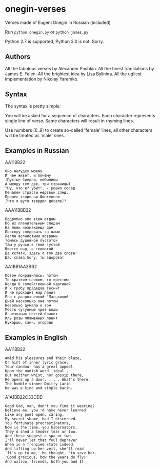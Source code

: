 # onegin-verses
Verses made of Eugeni Onegin in Russian (included)

Run `python onegin.py` or `python james.py`

Python 2.7 is supported, Python 3.0 is not. Sorry.


## Authors
All the fabulous verses by Alexander Pushkin.
All the finest translations by James E. Falen.
All the brightest idea by Lisa Bylinina.
All the ugliest implementation by Nikolay Yaremko.


## Syntax
The syntax is pretty simple:

You will be asked for a sequence of characters. Each character represents single line of verse. Same characters will result in rhyming lines.

Use numbers (0..9) to create so-called 'female' lines, all other characters will be treated as 'male' ones.

## Examples in Russian

AA11BB22

    Оно желудку моему
    И чем живет, и почему
    (Пустые бредни, небылицы
    А между тем две, три страницы)
    "Ну, что ж? убит", - решил сосед
    Печален страсти мертвой след:
    Прочел творенья Фонтенеля
    (Что я шутя твердил доселе)?


AAA11BBB22

    Подробно обо всем отдам
    По их пленительным следам
    На ложи незнакомых дам
    Повсюду следовать за вами
    Легла волнистыми коврами
    Томясь душевной пустотой
    Там у ручья в тени густой
    Виется пар, и теплотой
    Да кстати, здесь о том два слова:
    Да, слава богу, ты здорова!

AA1BB1AA2BB2

    Потом понравились; потом
    То кратким словом, то крестом
    Когда б семейственной картиной
    И к гробу прадедов теснит
    И не проходит жар ланит
    Его с разрозненной "Мальвиной
    Дней несколько она потом
    Невольно думала о том
    Мосты чугунные чрез воды
    И незваных гостей бранит
    Иль розы пламенных ланит
    Бухарцы, сани, огороды

## Examples in English

AA11BB22

    Amid his pleasures and their blaze,
    Or hint of inner lyric grace;
    Your candour has a great appeal
    Upon the modish word 'ideal',
    But neither whist, nor gossip there,
    He opens up a door. . . . What's there:
    The humble sinner Dmitry Larin
    He was a kind and simple barin.


A1A1BB22C33CDD

    Good God, man, don't you find it wearing?
    Believe me, you 'd have never learned
    Like any poet open, caring,
    My secret shame, had I discerned.
    You fortunate procrastinators,
    Now is the time, you hibernators,
    They'd shed a tender tear or two,
    And these suggest a spa or two.
    I'll never let that foul depraver
    When in a frenzied state indeed,
    And lifting up her veil, she'll read
    'It's up to me,' he thought, 'to save her.
    'Good gracious, how the years do fly!'
    And wallow, friends, both you and I!
